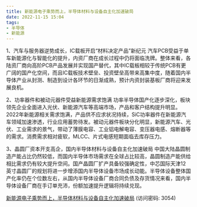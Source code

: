```yaml
---
title: 新能源电子乘势而上，半导体材料与设备自主化加速破局
date: 2022-11-15 15:04
tags:
- 半导体
- 新能源
---
```

1、汽车与服务器逆势成长，IC载板开启“材料决定产品”新纪元
汽车PCB受益于单车新能源化与智能化的提升，内资厂商在成长过程中仍将面临洗牌。整体来看，各陆资厂商向高阶PCB产品发展并实现国产替代，其中IC载板相较于传统PCB有更广阔的国产化空间，而且IC载板技术壁垒、投资壁垒高带来高集中度，随着国内半导体产业从封测、制造到设计各环节的日渐成熟，预计内资封装基板厂商将迎来发展良机。
<!-- more -->
2、功率器件和被动元器件受益新能源需求饱满
功率半导体国产化逐步深化，板块领先企业全面进入光伏、新能源汽车等高端市场，产品和客户结构提升明显。2022年新能源相关需求饱满，产品供不应求状况持续，SiC功率器件在新能源汽车领域加速渗透，行业应用蓄势待发。被动元器件板块分化明显，新能源汽车、光伏、工业需求的景气，带动了薄膜电容、工业铝电解电容、变压器电感、熔断器等的需求。消费需求相对疲软，MLCC、片式电感短期面临去库存压力。

3、晶圆厂资本开支高企，国内半导体材料与设备自主化加速破局
中国大陆晶圆制造产能占比仍然较低，而国内半导体市场需求在全球占比较高，晶圆制造产能供给相比需求仍有较大提升空间。国产晶圆厂扩产具备较强确定性，中芯国际天津12英寸晶圆厂的规划将进一步增添国内半导体设备市场成长动能。半导体设备整体国产化率仍在个位数左右，从国内半导体设备厂商合同负债及存货情况来看，国内半导体设备厂商在手订单充沛，份额加速提升逻辑将持续兑现。

[新能源电子乘势而上，半导体材料与设备自主化加速破局](https://url12.ctfile.com/f/3948612-723793014-a97078?p=3054)
(访问密码: 3054)

